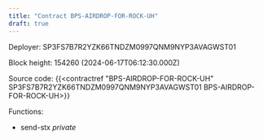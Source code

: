 ```yaml
---
title: "Contract BPS-AIRDROP-FOR-ROCK-UH"
draft: true
---
```

Deployer: SP3FS7B7R2YZK66TNDZM0997QNM9NYP3AVAGWST01


 



Block height: 154260 (2024-06-17T06:12:30.000Z)

Source code: {{<contractref "BPS-AIRDROP-FOR-ROCK-UH" SP3FS7B7R2YZK66TNDZM0997QNM9NYP3AVAGWST01 BPS-AIRDROP-FOR-ROCK-UH>}}

Functions:

* send-stx _private_
